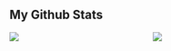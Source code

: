 ## My Github Stats

<div style="display: flex;">
    <div style="width: 50%;">
        <img src="https://github-readme-streak-stats.herokuapp.com?user=crispus-nj&theme=gotham" />
    </div>
    <div style="width: 50%;">
        <img src="https://github-readme-stats.vercel.app/api?username=crispus-nj&theme=gotham&custom_title=Crispus%20github%20stats" />
    </div>
</div>

<!--
---

## My wakatime Stats

 <a href="https://wakatime.com/@crispusnjenga">
<img  align="left" src = "https://wakatime.com/share/@crispusnjenga/2ac72131-1a72-4df5-8fe1-a56a54d46780.svg">
</a> 

![Crispus's wakatime stats](https://github-readme-stats.vercel.app/api/wakatime?username=crispusnjenga&theme=gotham&layout=compact)
-->
